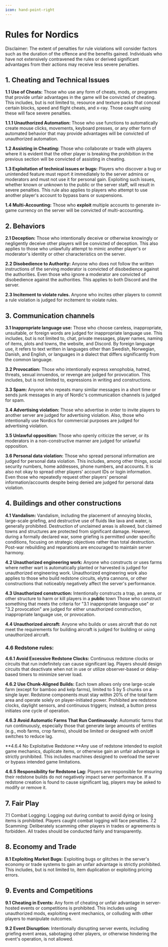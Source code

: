```yaml
---
icon: hand-point-right
---
```


# Rules for Nordics

Disclaimer: The extent of penalties for rule violations will consider factors such as the duration of the offence and the benefits gained. Individuals who have not extensively contravened the rules or derived significant advantages from their actions may receive less severe penalties.

## 1. **Cheating and Technical Issues**&#x20;

**1.1 Use of Cheats:** Those who use any form of cheats, mods, or programs that provide unfair advantages in the game will be convicted of cheating. This includes, but is not limited to, resource and texture packs that conceal certain blocks, speed and flight cheats, and x-ray. Those caught using these will face severe penalties.

**1.1.1 Unauthorized Automation:** Those who use functions to automatically create mouse clicks, movements, keyboard presses, or any other form of automated behavior that may provide advantages will be convicted of unauthorized automation.

**1.2 Assisting in Cheating:** Those who collaborate or trade with players where it is evident that the other player is breaking the prohibition in the previous section will be convicted of assisting in cheating.

**1.3 Exploitation of technical issues or bugs:** Players who discover a bug or unintended feature must report it immediately to the server admins or moderators and must not use it for personal gain. Exploiting such issues, whether known or unknown to the public or the server staff, will result in severe penalties. This rule also applies to players who attempt to use another player's account to bypass bans or suspensions.

**1.4 Multi-Accounting:** Those who **exploit** multiple accounts to generate in-game currency on the server will be convicted of multi-accounting.

## 2. Behaviors

&#x20;**2.1 Deception:** Those who intentionally deceive or otherwise knowingly or negligently deceive other players will be convicted of deception. This also applies to those who unlawfully attempt to mimic another player's or moderator's identity or other characteristics on the server.

**2.2 Disobedience to Authority:** Anyone who does not follow the written instructions of the serving moderator is convicted of disobedience against the authorities. Even those who ignore a moderator are convicted of disobedience against the authorities. This applies to both Discord and the server.

**2.3 Incitement to violate rules.** Anyone who incites other players to commit a rule violation is judged for incitement to violate rules.

## 3. Communication channels

**3.1 Inappropriate language use:**  Those who choose careless, inappropriate, unsuitable, or foreign words are judged for inappropriate language use. This includes, but is not limited to, chat, private messages, player names, naming of items, plots and towns, the website, and Discord. By foreign language use, it refers to text written in languages other than Swedish, Norwegian, Danish, and English, or languages in a dialect that differs significantly from the common language.

**3.2 Provocation:** Those who intentionally express xenophobia, hatred, threats, sexual innuendos, or revenge are judged for provocation. This includes, but is not limited to, expressions in writing and constructions.

**3.3 Spam:** Anyone who repeats many similar messages in a short time or sends junk messages in any of Nordic's communication channels is judged for spam.

**3.4 Advertising violation:** Those who advertise in order to invite players to another server are judged for advertising violation. Also, those who intentionally use Nordics for commercial purposes are judged for advertising violation.

**3.5 Unlawful opposition:** Those who openly criticize the server, or its moderators in a non-constructive manner are judged for unlawful opposition.

**3.6 Personal data violation:** Those who spread personal information are judged for personal data violation. This includes, among other things, social security numbers, home addresses, phone numbers, and accounts. It is also not okay to spread other players' account IDs or login information. Even those who repeatedly request other players' personal information/accounts despite being denied are judged for personal data violation.

## 4. Buildings and other constructions

&#x20;**4.1 Vandalism:** Vandalism, including the placement of annoying blocks, large-scale griefing, and destructive use of fluids like lava and water, is generally prohibited. Destruction of unclaimed areas is allowed, but claimed towns and structures are protected from significant damage. However, during a formally declared war, some griefing is permitted under specific conditions, focusing on strategic objectives rather than total destruction. Post-war rebuilding and reparations are encouraged to maintain server harmony.

**4.2 Unauthorized engineering work:** Anyone who constructs or uses farms where nether wart is automatically planted or harvested is judged for unauthorized engineering work. Unauthorized engineering work also applies to those who build redstone circuits, elytra cannons, or other constructions that noticeably negatively affect the server's performance.&#x20;

**4.3 Unauthorized construction:** Intentionally constructs a trap, an arena, or other structure to harm or kill players in a **public** town Those who construct something that meets the criteria for "3.1 inappropriate language use" or "3.2 provocation" are judged for either unauthorized construction, inappropriate language use, or provocation.

**4.4 Unauthorized aircraft:** Anyone who builds or uses aircraft that do not meet the requirements for building aircraft is judged for building or using unauthorized aircraft.

### 4.6 Redstone rules:&#x20;

**4.6.1 Avoid Excessive Redstone Clocks:** Continuous redstone clocks or circuits that run indefinitely can cause significant lag. Players should design circuits that deactivate when not in use or utilize observer-based or delay-based timers to minimize server load.

**4.6.2 Use Chunk-Aligned Builds:** Each town allows only one large-scale farm (except for bamboo and kelp farms), limited to 5 by 5 chunks on a single layer. Redstone components must stay within 20% of the total farm area and operate solely on player-initiated power. Prohibited are redstone clocks, daylight sensors, and continuous triggers; instead, a button press initiates one cycle of operation.

**4.6.3 Avoid Automatic Farms That Run Continuously:** Automatic farms that run continuously, especially those that generate large amounts of entities (e.g., mob farms, crop farms), should be limited or designed with on/off switches to reduce lag.

**4.6.4 No Exploitative Redstone:**Any use of redstone intended to exploit game mechanics, duplicate items, or otherwise gain an unfair advantage is strictly prohibited. This includes machines designed to overload the server or bypass intended game limitations.

**4.6.5 Responsibility for Redstone Lag:** Players are responsible for ensuring their redstone builds do not negatively impact server performance. If a redstone creation is found to cause significant lag, players may be asked to modify or remove it.

## **7. Fair Play**

&#x20;7.1 Combat Logging: Logging out during combat to avoid dying or losing items is prohibited. Players caught combat logging will face penalties. 7.2 Scamming: Deliberately scamming other players in trades or agreements is forbidden. All trades should be conducted fairly and transparently.

## **8. Economy and Trade**

**8.1 Exploiting Market Bugs:** Exploiting bugs or glitches in the server's economy or trade systems to gain an unfair advantage is strictly prohibited. This includes, but is not limited to, item duplication or exploiting pricing errors.&#x20;

## **9. Events and Competitions**

&#x20;**9.1 Cheating in Events:** Any form of cheating or unfair advantage in server-hosted events or competitions is prohibited. This includes using unauthorized mods, exploiting event mechanics, or colluding with other players to manipulate outcomes.&#x20;

**9.2 Event Disruption**: Intentionally disrupting server events, including griefing event areas, sabotaging other players, or otherwise hindering the event's operation, is not allowed.
